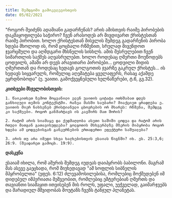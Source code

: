 ```yaml
---
title: შემდგომი გამოკვლევისთვის
date: 05/02/2021
---
```


"როგორ შეიძენს ადამიანი გადარჩენას? არის ამისთვის რაიმე პირობების დაკმაყოფილება საჭირო? ჩვენ არასოდეს არ მივდივართ ქრისტესთან რაიმე პირობით. ხოლო ქრისტესთან მისვლის შემდეგ გადარჩენის პირობა ხდება მხოლოდ ის, რომ ცოცხალი რწმენით, სრულად მივენდოთ ჯვარცმული და აღმდგარი მხსნელის სისხლს. ამის შესრულებით ჩვენ სიმართლის საქმეს აღვასრულებთ. ხოლო როდესაც ღმერთი მოუწოდებს ცოდვილს, ამაში არ დევს არავითარი პირობები… ცოდვილი მიდის ღმერთთან და როდესაც ხედავს გოლგოთის ჯვარზე გაკრულ ქრისტეს… ის ხედავს სიყვარულს, რომელიც აღემატება ყველაფერს, რასაც აქამდე ეყრდნობოდა" (ე. უაითი. გამოქვეყნებული ხელნაწერები, ტ.6, გვ.32).

**კითხვები მსჯელობისთვის:**

`1. წაიკითხეთ ზემოთ მოყვანილი ელენ უაითის ციტატა ოთხშაბათ დღეს განხილული თემის კონტექსტში. რაზეა მასში საუბარი? მიაქციეთ ყრადღება ე. უაითის მიერ ნახსენებ ქრისტიანული ცხოვრების ორ მხარეს: რწმენა, შემდეგ კი საქმეები. როგორ განმარტავს ის კავშირს მათ შორის?`

`2. რატომ არის სიამაყე და ქედმაღლობა ასეთი საშიში ცოდვა და რატომ არის რთული მათგან გათავისუფლება? გოლგოთის მსხვერპლზე მზერის მიპყრობა როგორ ხდება ამ ცოდვებისგან განკურნების ერთადერთი ეფექტური საშუალება?`
    
`3. არის თუ არა იმედი სხვა ხალხებისთვის ესაიას წიგნში? იხ. ეს. 25:3,6; 26:9. (შეადარეთ გამოცხ. 19:9).`

**დასკვნა**

ესაიამ იხილა, რომ აშურის შემდეგ იუდეას დაიპყრობს ბაბილონი. მაგრამ მას ასევე გაეცხადა, რომ მიუხედავად "ამ სოფლის სიბნელის მპყრობელთა" (ეფეს. 6:12) ძლევამოსილებისა, რომლებიც მოქმედებენ იმ დიდებულ იმპერიათა მეშვეობით, რომლებიც ემტერებიან ღმერთს და თავიანთი სიამაყით ითვისებენ მის როლს, უფალი, უეჭველად, გაიმარჯვებს და მარადიულ მშვიდობას მოუტანს ჩვენს ტანჯულ პლანეტას.  